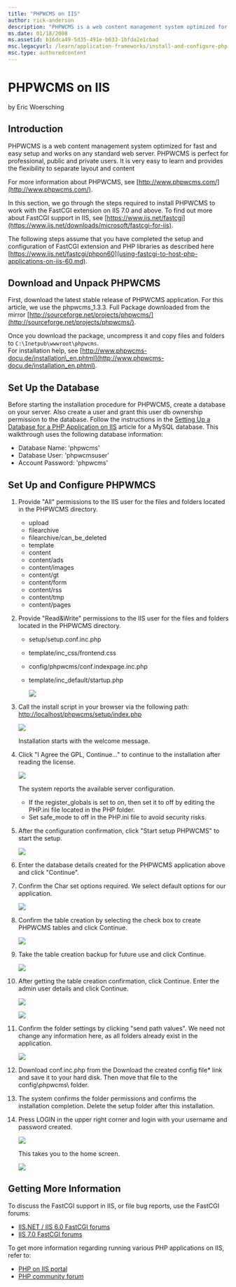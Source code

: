 ```yaml
---
title: "PHPWCMS on IIS"
author: rick-anderson
description: "PHPWCMS is a web content management system optimized for fast and easy setup and works on any standard web server. PHPWCMS is perfect for professional, publi..."
ms.date: 01/18/2008
ms.assetid: b16dca49-5d35-491e-b033-1bfda2e1cbad
msc.legacyurl: /learn/application-frameworks/install-and-configure-php-applications-on-iis/phpwcms-on-iis
msc.type: authoredcontent
---
```

# PHPWCMS on IIS

by Eric Woersching

## Introduction

PHPWCMS is a web content management system optimized for fast and easy setup and works on any standard web server. PHPWCMS is perfect for professional, public and private users. It is very easy to learn and provides the flexibility to separate layout and content

For more information about PHPWCMS, see [http://www.phpwcms.com/](http://www.phpwcms.com/).

In this section, we go through the steps required to install PHPWCMS to work with the FastCGI extension on IIS 7.0 and above. To find out more about FastCGI support in IIS, see [https://www.iis.net/fastcgi](https://www.iis.net/downloads/microsoft/fastcgi-for-iis).

The following steps assume that you have completed the setup and configuration of FastCGI extension and PHP libraries as described here [https://www.iis.net/fastcgi/phpon60](using-fastcgi-to-host-php-applications-on-iis-60.md).

## Download and Unpack PHPWCMS

First, download the latest stable release of PHPWCMS application. For this article, we use the phpwcms\_1.3.3. Full Package downloaded from the mirror [http://sourceforge.net/projects/phpwcms/](http://sourceforge.net/projects/phpwcms/).

Once you download the package, uncompress it and copy files and folders to `C:\Inetpub\wwwroot\phpwcms`.  
For installation help, see [http://www.phpwcms-docu.de/installation\_en.phtml](http://www.phpwcms-docu.de/installation_en.phtml).

## Set Up the Database

Before starting the installation procedure for PHPWCMS, create a database on your server. Also create a user and grant this user db ownership permission to the database. Follow the instructions in the [Setting Up a Database for a PHP Application on IIS](../install-and-configure-php-on-iis/setting-up-a-database-for-a-php-application-on-iis.md) article for a MySQL database. This walkthrough uses the following database information:

- Database Name: 'phpwcms'
- Database User: 'phpwcmsuser'
- Account Password: 'phpwcms'

## Set Up and Configure PHPWMCS

1. Provide "All" permissions to the IIS user for the files and folders located in the PHPWCMS directory.  

    - upload
    - filearchive
    - filearchive/can\_be\_deleted
    - template
    - content
    - content/ads
    - content/images
    - content/gt
    - content/form
    - content/rss
    - content/tmp
    - content/pages
2. Provide "Read&amp;Write" permissions to the IIS user for the files and folders located in the PHPWCMS directory.  

   - setup/setup.conf.inc.php
   - template/inc\_css/frontend.css
   - config/phpwcms/conf.indexpage.inc.php
   - template/inc\_default/startup.php

     [![](phpwcms-on-iis/_static/image2.jpg)](phpwcms-on-iis/_static/image1.jpg)
3. Call the install script in your browser via the following path: [http://localhost/phpwcms/setup/index.php](http://localhost/phpwcms/setup/index.php)  

    [![](phpwcms-on-iis/_static/image4.jpg)](phpwcms-on-iis/_static/image3.jpg)

    Installation starts with the welcome message.
4. Click "I Agree the GPL, Continue…" to continue to the installation after reading the license.  

    [![](phpwcms-on-iis/_static/image6.jpg)](phpwcms-on-iis/_static/image5.jpg)

    The system reports the available server configuration.

    - If the register\_globals is set to on, then set it to off by editing the PHP.ini file located in the PHP folder.
    - Set safe\_mode to off in the PHP.ini file to avoid security risks.
5. After the configuration confirmation, click "Start setup PHPWCMS" to start the setup.  

    [![](phpwcms-on-iis/_static/image8.jpg)](phpwcms-on-iis/_static/image7.jpg)
6. Enter the database details created for the PHPWCMS application above and click "Continue".
7. Confirm the Char set options required. We select default options for our application.  

    [![](phpwcms-on-iis/_static/image10.jpg)](phpwcms-on-iis/_static/image9.jpg)
8. Confirm the table creation by selecting the check box to create PHPWCMS tables and click Continue.  

    [![](phpwcms-on-iis/_static/image12.jpg)](phpwcms-on-iis/_static/image11.jpg)
9. Take the table creation backup for future use and click Continue.  

    [![](phpwcms-on-iis/_static/image14.jpg)](phpwcms-on-iis/_static/image13.jpg)
10. After getting the table creation confirmation, click Continue. Enter the admin user details and click Continue.  

    [![](phpwcms-on-iis/_static/image16.jpg)](phpwcms-on-iis/_static/image15.jpg)

    [![](phpwcms-on-iis/_static/image18.jpg)](phpwcms-on-iis/_static/image17.jpg)
11. Confirm the folder settings by clicking "send path values". We need not change any information here, as all folders already exist in the application.  

    [![](phpwcms-on-iis/_static/image20.jpg)](phpwcms-on-iis/_static/image19.jpg)
12. Download conf.inc.php from the Download the created config file\* link and save it to your hard disk. Then move that file to the config\phpwcms\ folder.
13. The system confirms the folder permissions and confirms the installation completion. Delete the setup folder after this installation.
14. Press LOGIN in the upper right corner and login with your username and password created.  

    [![](phpwcms-on-iis/_static/image22.jpg)](phpwcms-on-iis/_static/image21.jpg)

    This takes you to the home screen.

    [![](phpwcms-on-iis/_static/image24.jpg)](phpwcms-on-iis/_static/image23.jpg)

## Getting More Information

To discuss the FastCGI support in IIS, or file bug reports, use the FastCGI forums:

- [IIS.NET / IIS 6.0 FastCGI forums](https://forums.iis.net/1103.aspx)
- [IIS 7.0 FastCGI forums](https://forums.iis.net/1104.aspx)

To get more information regarding running various PHP applications on IIS, refer to:

- [PHP on IIS portal](https://php.iis.net/)
- [PHP community forum](https://forums.iis.net/1102.aspx)
